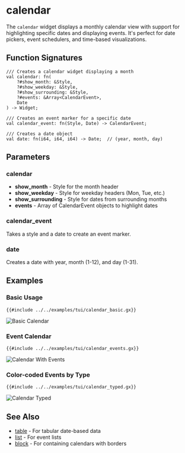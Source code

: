 # calendar

The `calendar` widget displays a monthly calendar view with support for highlighting specific dates and displaying events. It's perfect for date pickers, event schedulers, and time-based visualizations.

## Function Signatures

```
/// Creates a calendar widget displaying a month
val calendar: fn(
    ?#show_month: &Style,
    ?#show_weekday: &Style,
    ?#show_surrounding: &Style,
    ?#events: &Array<CalendarEvent>,
    Date
) -> Widget;

/// Creates an event marker for a specific date
val calendar_event: fn(Style, Date) -> CalendarEvent;

/// Creates a date object
val date: fn(i64, i64, i64) -> Date;  // (year, month, day)
```

## Parameters

### calendar
- **show_month** - Style for the month header
- **show_weekday** - Style for weekday headers (Mon, Tue, etc.)
- **show_surrounding** - Style for dates from surrounding months
- **events** - Array of CalendarEvent objects to highlight dates

### calendar_event
Takes a style and a date to create an event marker.

### date
Creates a date with year, month (1-12), and day (1-31).

## Examples

### Basic Usage

```graphix
{{#include ../../examples/tui/calendar_basic.gx}}
```

![Basic Calendar](media/calendar_basic.png)

### Event Calendar

```graphix
{{#include ../../examples/tui/calendar_events.gx}}
```

![Calendar With Events](media/calendar_events.png)

### Color-coded Events by Type

```graphix
{{#include ../../examples/tui/calendar_typed.gx}}
```

![Calendar Typed](media/calendar_typed.png)


## See Also

- [table](table.md) - For tabular date-based data
- [list](list.md) - For event lists
- [block](block.md) - For containing calendars with borders

